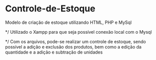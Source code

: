 # Controle-de-Estoque
Modelo de criação de estoque utilizando HTML, PHP e MySql

*/ Utilizado o Xampp para que seja possível conexão local com o Mysql


*/ Com os arquivos, pode-se realizar um controle de estoque, sendo possível a adição e exclusão dos produtos, bem como a edição da quantidade e a adição e subtração de unidades
